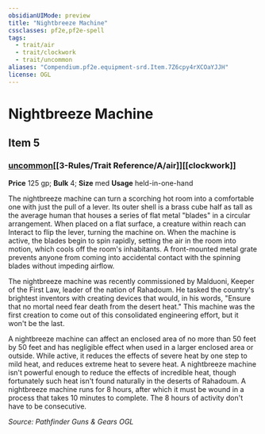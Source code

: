 ```yaml
---
obsidianUIMode: preview
title: "Nightbreeze Machine"
cssclasses: pf2e,pf2e-spell
tags:
  - trait/air
  - trait/clockwork
  - trait/uncommon
aliases: "Compendium.pf2e.equipment-srd.Item.7Z6cpy4rXCOaYJJH"
license: OGL
---
```

# Nightbreeze Machine
## Item 5
### [uncommon](uncommon.md "Uncommon Rarity Trait")[[3-Rules/Trait Reference/A/air]][[clockwork]]


**Price** 125 gp; 
**Bulk** 4; **Size** med
**Usage** held-in-one-hand

The nightbreeze machine can turn a scorching hot room into a comfortable one with just the pull of a lever. Its outer shell is a brass cube half as tall as the average human that houses a series of flat metal "blades" in a circular arrangement. When placed on a flat surface, a creature within reach can Interact to flip the lever, turning the machine on. When the machine is active, the blades begin to spin rapidly, setting the air in the room into motion, which cools off the room's inhabitants. A front-mounted metal grate prevents anyone from coming into accidental contact with the spinning blades without impeding airflow.

The nightbreeze machine was recently commissioned by Malduoni, Keeper of the First Law, leader of the nation of Rahadoum. He tasked the country's brightest inventors with creating devices that would, in his words, "Ensure that no mortal need fear death from the desert heat." This machine was the first creation to come out of this consolidated engineering effort, but it won't be the last.

A nightbreeze machine can affect an enclosed area of no more than 50 feet by 50 feet and has negligible effect when used in a larger enclosed area or outside. While active, it reduces the effects of severe heat by one step to mild heat, and reduces extreme heat to severe heat. A nightbreeze machine isn't powerful enough to reduce the effects of incredible heat, though fortunately such heat isn't found naturally in the deserts of Rahadoum. A nightbreeze machine runs for 8 hours, after which it must be wound in a process that takes 10 minutes to complete. The 8 hours of activity don't have to be consecutive.

*Source: Pathfinder Guns & Gears*
*OGL*